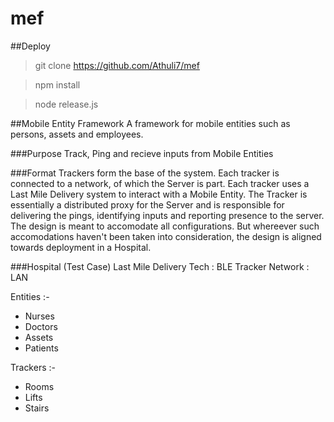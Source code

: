 # mef

##Deploy

> git clone https://github.com/Athuli7/mef

> npm install

> node release.js

##Mobile Entity Framework
A framework for mobile entities such as persons, assets and employees.

###Purpose
Track, Ping and recieve inputs from Mobile Entities

###Format
Trackers form the base of the system. Each tracker is connected to a network, of which the Server is part. Each tracker uses a Last Mile Delivery system to interact with a Mobile Entity. The Tracker is essentially a distributed proxy for the Server and is responsible for delivering the pings, identifying inputs and reporting presence to the server.
The design is meant to accomodate all configurations. But whereever such accomodations haven't been taken into consideration, the design is aligned towards deployment in a Hospital.

###Hospital (Test Case)
Last Mile Delivery Tech : BLE
Tracker Network         : LAN

Entities :-
- Nurses
- Doctors
- Assets
- Patients

Trackers :-
- Rooms
- Lifts
- Stairs
